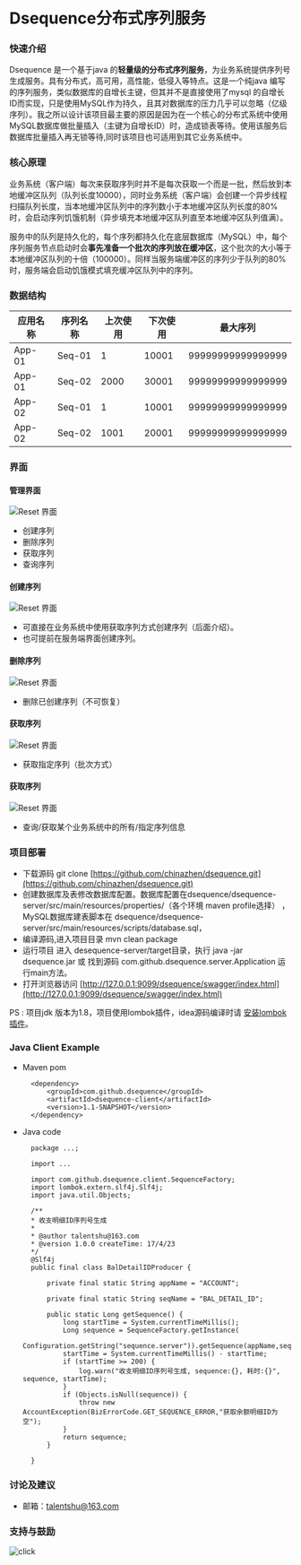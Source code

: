 # Dsequence分布式序列服务

### 快速介绍

Dsequence 是一个基于java 的**轻量级的分布式序列服务**，为业务系统提供序列号生成服务。具有分布式，高可用，高性能，低侵入等特点。这是一个纯java 编写的序列服务，类似数据库的自增长主键，但其并不是直接使用了mysql 的自增长ID而实现，只是使用MySQL作为持久，且其对数据库的压力几乎可以忽略（亿级序列）。我之所以设计该项目最主要的原因是因为在一个核心的分布式系统中使用MySQL数据库做批量插入（主键为自增长ID）时，造成锁表等待。使用该服务后数据库批量插入再无锁等待,同时该项目也可适用到其它业务系统中。

### 核心原理


业务系统（客户端）每次来获取序列时并不是每次获取一个而是一批，然后放到本地缓冲区队列（队列长度10000），同时业务系统（客户端）会创建一个异步线程扫描队列长度，当本地缓冲区队列中的序列数小于本地缓冲区队列长度的80%时，会启动序列饥饿机制（异步填充本地缓冲区队列直至本地缓冲区队列值满）。

服务中的队列是持久化的，每个序列都持久化在底层数据库（MySQL）中，每个序列服务节点启动时会**事先准备一个批次的序列放在缓冲区**，这个批次的大小等于本地缓冲区队列的十倍（100000）。同样当服务端缓冲区的序列少于队列的80%时，服务端会启动饥饿模式填充缓冲区队列中的序列。



### 数据结构
应用名称  	| 序列名称		| 上次使用	| 下次使用 | 最大序列 |
-------- | ------------|-------- |-------- |-------- |
App-01  | Seq-01| 1		| 10001   | 99999999999999999 |
App-01  | Seq-02| 2000		| 30001   | 99999999999999999 |
App-02  | Seq-01| 1		| 10001   | 99999999999999999 |
App-02  | Seq-02| 1001		| 20001   | 99999999999999999 |



### 界面
#### 管理界面
![Reset 界面](https://raw.githubusercontent.com/chinazhen/images/master/jiemian.png)

* 创建序列
* 删除序列
* 获取序列
* 查询序列

#### 创建序列

![Reset 界面](https://raw.githubusercontent.com/chinazhen/images/master/create.png)


* 可直接在业务系统中使用获取序列方式创建序列（后面介绍）。
* 也可提前在服务端界面创建序列。


#### 删除序列


![Reset 界面](https://raw.githubusercontent.com/chinazhen/images/master/delete.png)

* 删除已创建序列（不可恢复）

#### 获取序列
![Reset 界面](https://raw.githubusercontent.com/chinazhen/images/master/get.png)

* 获取指定序列（批次方式）


#### 获取序列
![Reset 界面](https://raw.githubusercontent.com/chinazhen/images/master/query.png)

* 查询/获取某个业务系统中的所有/指定序列信息


### 项目部署

* 下载源码 git clone [https://github.com/chinazhen/dsequence.git](https://github.com/chinazhen/dsequence.git) 
* 创建数据库及表修改数据库配置。数据库配置在dsequence/dsequence-server/src/main/resources/properties/（各个环境 maven profile选择） ，MySQL数据库建表脚本在 dsequence/dsequence-server/src/main/resources/scripts/database.sql，
* 编译源码,进入项目目录 mvn clean package
* 运行项目 进入 desequence-server/target目录，执行 java -jar dsequence.jar 或 找到源码 com.github.dsequence.server.Application 运行main方法。
* 打开浏览器访问 [http://127.0.0.1:9099/dsequence/swagger/index.html](http://127.0.0.1:9099/dsequence/swagger/index.html)

PS : 项目jdk 版本为1.8，项目使用lombok插件，idea源码编译时请 [安装lombok插件](http://blog.csdn.net/zw235345721/article/details/50737549)。


### Java Client Example

* Maven pom

		<dependency>
		    <groupId>com.github.dsequence</groupId>
		    <artifactId>dsequence-client</artifactId>
		    <version>1.1-SNAPSHOT</version>
		</dependency>


* Java code

		package ...;
		
		import ...
		
		import com.github.dsequence.client.SequenceFactory;
		import lombok.extern.slf4j.Slf4j;
		import java.util.Objects;
		
		/**
		* 收支明细ID序列号生成
		*
		* @author talentshu@163.com
		* @version 1.0.0 createTime: 17/4/23
		*/
		@Slf4j
		public final class BalDetailIDProducer {
		
			private final static String appName = "ACCOUNT";
			
			private final static String seqName = "BAL_DETAIL_ID";
			
			public static Long getSequence() {
			    long startTime = System.currentTimeMillis();
			    Long sequence = SequenceFactory.getInstance(
			            Configuration.getString("sequence.server")).getSequence(appName,seqName);
			    startTime = System.currentTimeMillis() - startTime;
			    if (startTime >= 200) {
			        log.warn("收支明细ID序列号生成, sequence:{}, 耗时:{}", sequence, startTime);
			    }
			    if (Objects.isNull(sequence)) {
			        throw new AccountException(BizErrorCode.GET_SEQUENCE_ERROR,"获取余额明细ID为空");
			    }
			    return sequence;
			}
	
		}
		
### 讨论及建议

* 邮箱：talentshu@163.com

### 支持与鼓励

![click](https://raw.githubusercontent.com/chinazhen/images/master/IMG_0216.JPG)